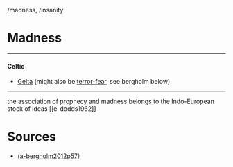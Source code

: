 /madness, /insanity

# Madness

---

#### Celtic

- [Gelta](gelta.md) (might also be [terror-fear](terror-fear.md), see bergholm below)

---
the association of prophecy and madness belongs to the Indo-European stock of ideas  [[e-dodds1962]]
# Sources

- [(a-bergholm2012p57)]((a-bergholm2012).md)

